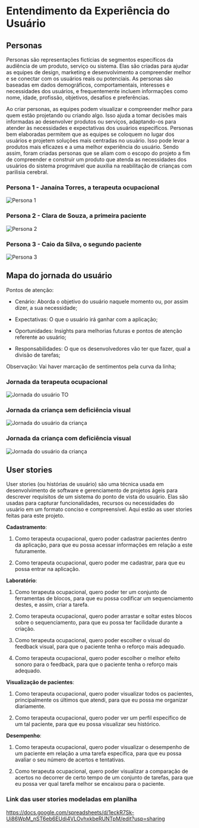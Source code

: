 # Entendimento da Experiência do Usuário

## Personas
Personas são representações fictícias de segmentos específicos da audiência de um produto, serviço ou sistema. Elas são criadas para ajudar as equipes de design, marketing e desenvolvimento a compreender melhor e se conectar com os usuários reais ou potenciais. As personas são baseadas em dados demográficos, comportamentais, interesses e necessidades dos usuários, e frequentemente incluem informações como nome, idade, profissão, objetivos, desafios e preferências.

Ao criar personas, as equipes podem visualizar e compreender melhor para quem estão projetando ou criando algo. Isso ajuda a tomar decisões mais informadas ao desenvolver produtos ou serviços, adaptando-os para atender às necessidades e expectativas dos usuários específicos. Personas bem elaboradas permitem que as equipes se coloquem no lugar dos usuários e projetem soluções mais centradas no usuário. Isso pode levar a produtos mais eficazes e a uma melhor experiência do usuário. Sendo assim, foram criadas personas que se aliam com o escopo do projeto a fim de compreender e construir um produto que atenda as necessidades dos usuários do sistema progrmável que auxilia na reabilitação de crianças com parilisia cerebral.

### Persona 1 - Janaína Torres, a terapeuta ocupacional
![Persona 1](img/persona1.png)
### Persona 2 - Clara de Souza, a primeira paciente
![Persona 2](img/persona2.png)
### Persona 3 - Caio da Silva, o segundo paciente
![Persona 3](img/persona3.png)
## Mapa do jornada do usuário

Pontos de atenção:

- Cenário: Aborda o objetivo do usuário naquele momento ou, por assim dizer, a sua necessidade;

- Expectativas: O que o usuário irá ganhar com a aplicação;

- Oportunidades: Insights para melhorias futuras e pontos de atenção referente ao usuário;

- Responsabilidades: O que os desenvolvedores vão ter que fazer, qual a divisão de tarefas;

Observação: Vai haver marcação de sentimentos pela curva da linha;

### Jornada da terapeuta ocupacional
![Jornada do usuário TO](./jornada_to.png)

### Jornada da criança sem deficiência visual
![Jornada do usuário da criança](./crianca_1.png)

### Jornada da criança com deficiência visual
![Jornada do usuário da criança](./crianca_2.png)

## User stories
User stories (ou histórias de usuário) são uma técnica usada em desenvolvimento de software e gerenciamento de projetos ágeis para descrever requisitos de um sistema do ponto de vista do usuário. Elas são usadas para capturar funcionalidades, recursos ou necessidades do usuário em um formato conciso e compreensível. Aqui estão as user stories feitas para este projeto.

**Cadastramento**:

1. Como terapeuta ocupacional, quero poder cadastrar pacientes dentro da aplicação, para que eu possa acessar informações em relação a este futuramente.

2. Como terapeuta ocupacional, quero poder me cadastrar, para que eu possa entrar na aplicação.

**Laboratório**:

1. Como terapeuta ocupacional, quero poder ter um conjunto de ferramentas de blocos, para que eu possa codificar um sequenciamento destes, e assim, criar a tarefa.

2. Como terapeuta ocupacional, quero poder arrastar e soltar estes blocos sobre o sequenciamento, para que eu possa ter facilidade durante a criação.

3. Como terapeuta ocupacional, quero poder escolher o visual do feedback visual, para que o paciente tenha o reforço mais adequado.

4. Como terapeuta ocupacional, quero poder escolher o melhor efeito sonoro para o feedback, para que o paciente tenha o reforço mais adequado.

**Visualização de pacientes**:

1. Como terapeuta ocupacional, quero poder visualizar todos os pacientes, principalmente os últimos que atendi, para que eu possa me organizar diariamente.

2. Como terapeuta ocupacional, quero poder ver um perfil específico de um tal paciente, para que eu possa visualizar seu histórico.

**Desempenho**:

1. Como terapeuta ocupacional, quero poder visualizar o desempenho de um paciente em relação a uma tarefa específica, para que eu possa avaliar o seu número de acertos e tentativas.

2. Como terapeuta ocupacional, quero poder visualizar a comparação de acertos no decorrer de certo tempo de um conjunto de tarefas, para que eu possa ver qual tarefa melhor se encaixou para o paciente.

### Link das user stories modeladas em planilha
https://docs.google.com/spreadsheets/d/1eckR7Sk-Ui86WpM_nST6eb6EUdi4VLOvhxkbeRUNTpM/edit?usp=sharing








